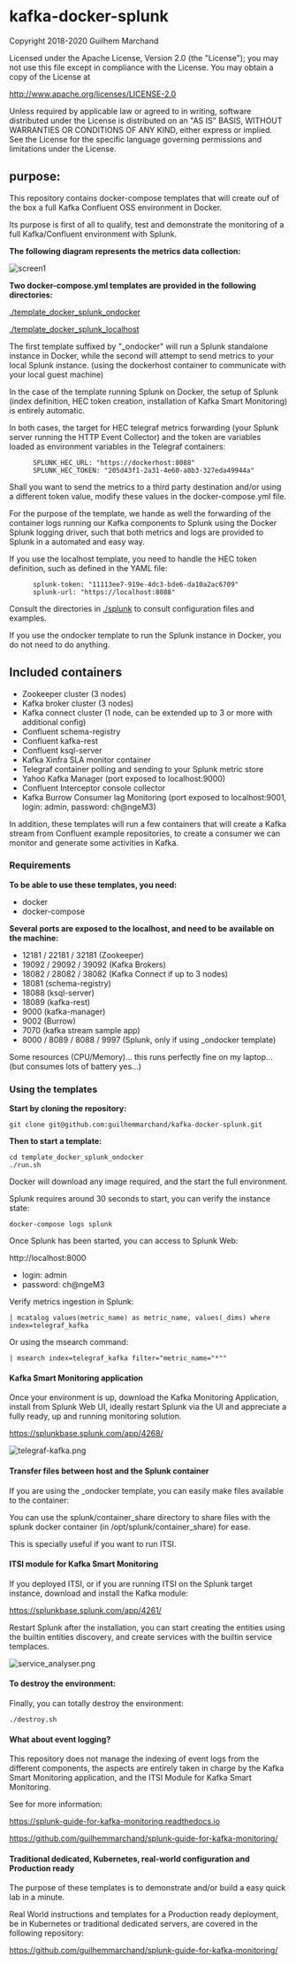 # kafka-docker-splunk

Copyright 2018-2020 Guilhem Marchand

Licensed under the Apache License, Version 2.0 (the "License");
you may not use this file except in compliance with the License.
You may obtain a copy of the License at

http://www.apache.org/licenses/LICENSE-2.0

Unless required by applicable law or agreed to in writing, software
distributed under the License is distributed on an "AS IS" BASIS,
WITHOUT WARRANTIES OR CONDITIONS OF ANY KIND, either express or implied.
See the License for the specific language governing permissions and
limitations under the License.

## purpose:

This repository contains docker-compose templates that will create ouf of the box a full Kafka Confluent OSS environment in Docker.

Its purpose is first of all to qualify, test and demonstrate the monitoring of a full Kafka/Confluent environment with Splunk.

**The following diagram represents the metrics data collection:**

![screen1](./img/overview_diagram.png)

**Two docker-compose.yml templates are provided in the following directories:**

[./template_docker_splunk_ondocker](./template_docker_splunk_ondocker/)

[./template_docker_splunk_localhost](./template_docker_splunk_localhost/)

The first template suffixed by "_ondocker" will run a Splunk standalone instance in Docker, while the second will attempt to send metrics to your local Splunk instance. (using the dockerhost container to communicate with your local guest machine)

In the case of the template running Splunk on Docker, the setup of Splunk (index definition, HEC token creation, installation of Kafka Smart Monitoring) is entirely automatic.

In both cases, the target for HEC telegraf metrics forwarding (your Splunk server running the HTTP Event Collector) and the token are variables loaded as environment variables in the Telegraf containers:

```
      SPLUNK_HEC_URL: "https://dockerhost:8088"
      SPLUNK_HEC_TOKEN: "205d43f1-2a31-4e60-a8b3-327eda49944a"
```

Shall you want to send the metrics to a third party destination and/or using a different token value, modify these values in the docker-compose.yml file.

For the purpose of the template, we hande as well the forwarding of the container logs running our Kafka components to Splunk using the Docker Splunk logging driver, such that both metrics and logs are provided to Splunk in a automated and easy way.

If you use the localhost template, you need to handle the HEC token definition, such as defined in the YAML file:

```
      splunk-token: "11113ee7-919e-4dc3-bde6-da10a2ac6709"
      splunk-url: "https://localhost:8088"

```

Consult the directories in [./splunk](./splunk/) to consult configuration files and examples.

If you use the ondocker template to run the Splunk instance in Docker, you do not need to do anything.

## Included containers

- Zookeeper cluster (3 nodes)
- Kafka broker cluster (3 nodes)
- Kafka connect cluster (1 node, can be extended up to 3 or more with additional config)
- Confluent schema-registry
- Confluent kafka-rest
- Confluent ksql-server
- Kafka Xinfra SLA monitor container
- Telegraf container polling and sending to your Splunk metric store
- Yahoo Kafka Manager (port exposed to localhost:9000)
- Confluent Interceptor console collector
- Kafka Burrow Consumer lag Monitoring (port exposed to localhost:9001, login: admin, password: ch@ngeM3)

In addition, these templates will run a few containers that will create a Kafka stream from Confluent example repositories, to create a consumer we can monitor and generate some activities in Kafka.

### Requirements

**To be able to use these templates, you need:**

- docker
- docker-compose

**Several ports are exposed to the localhost, and need to be available on the machine:**

- 12181 / 22181 / 32181 (Zookeeper)
- 19092 / 29092 / 39092 (Kafka Brokers)
- 18082 / 28082 / 38082 (Kafka Connect if up to 3 nodes)
- 18081 (schema-registry)
- 18088 (ksql-server)
- 18089 (kafka-rest)
- 9000 (kafka-manager)
- 9002 (Burrow)
- 7070 (kafka stream sample app)
- 8000 / 8089 / 8088 / 9997 (Splunk, only if using _ondocker template)

Some resources (CPU/Memory)... this runs perfectly fine on my laptop... (but consumes lots of battery yes...)

### Using the templates

**Start by cloning the repository:**

```
git clone git@github.com:guilhemmarchand/kafka-docker-splunk.git
```

**Then to start a template:**

```
cd template_docker_splunk_ondocker
./run.sh
```

Docker will download any image required, and the start the full environment.

Splunk requires around 30 seconds to start, you can verify the instance state:

```
docker-compose logs splunk
```

Once Splunk has been started, you can access to Splunk Web:

http://localhost:8000

- login: admin
- password: ch@ngeM3

Verify metrics ingestion in Splunk:

```
| mcatalog values(metric_name) as metric_name, values(_dims) where index=telegraf_kafka

```

Or using the msearch command:

```
| msearch index=telegraf_kafka filter="metric_name="*""
```

#### Kafka Smart Monitoring application

Once your environment is up, download the Kafka Monitoring Application, install from Splunk Web UI, ideally restart Splunk via the UI and appreciate a fully ready, up and running monitoring solution.

https://splunkbase.splunk.com/app/4268/

![telegraf-kafka.png](./img/telegraf-kafka.png)

#### Transfer files between host and the Splunk container

If you are using the _ondocker template, you can easily make files available to the container:

You can use the splunk/container_share directory to share files with the splunk docker container (in /opt/splunk/container_share) for ease.

This is specially useful if you want to run ITSI.

#### ITSI module for Kafka Smart Monitoring

If you deployed ITSI, or if you are running ITSI on the Splunk target instance, download and install the Kafka module:

https://splunkbase.splunk.com/app/4261/

Restart Splunk after the installation, you can start creating the entities using the builtin entities discovery, and create services with the builtin service templaces.

![service_analyser.png](./img/service_analyser.png)

#### To destroy the environment:

Finally, you can totally destroy the environment:

```
./destroy.sh
```

#### What about event logging?

This repository does not manage the indexing of event logs from the different components, the aspects are entirely taken in charge by the Kafka Smart Monitoring application, and the ITSI Module for Kafka Smart Monitoring.

See for more information:

https://splunk-guide-for-kafka-monitoring.readthedocs.io

https://github.com/guilhemmarchand/splunk-guide-for-kafka-monitoring/

#### Traditional dedicated, Kubernetes, real-world configuration and Production ready

The purpose of these templates is to demonstrate and/or build a easy quick lab in a minute.

Real World instructions and templates for a Production ready deployment, be in Kubernetes or traditional dedicated servers, are covered in the following repository:

https://github.com/guilhemmarchand/splunk-guide-for-kafka-monitoring/
